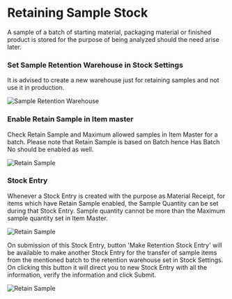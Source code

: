 <!-- add-breadcrumbs -->
# Retaining Sample Stock

A sample of a batch of starting material, packaging material or finished product is stored for the purpose of being analyzed should the need arise later.

### Set Sample Retention Warehouse in Stock Settings

It is advised to create a new warehouse just for retaining samples and not use it in production.

<img class="screenshot" alt="Sample Retention Warehouse" src="{{docs_base_url}}/assets/img/stock/sample-warehouse.png">

### Enable Retain Sample in Item master

Check Retain Sample and Maximum allowed samples in Item Master for a batch. Please note that Retain Sample is based
on Batch hence Has Batch No should be enabled as well.

<img class="screenshot" alt="Retain Sample" src="{{docs_base_url}}/assets/img/stock/retain-sample.png">

### Stock Entry

Whenever a Stock Entry is created with the purpose as Material Receipt, for items which have Retain Sample enabled, the Sample Quantity can be set during that Stock Entry. Sample quantity cannot be more than the Maximum sample quantity set in Item Master.

<img class="screenshot" alt="Retain Sample" src="{{docs_base_url}}/assets/img/stock/material-receipt-sample.png">

On submission of this Stock Entry, button 'Make Retention Stock Entry' will be available to make another Stock Entry for the transfer of sample items from the mentioned batch to the retention warehouse set in Stock Settings. On clicking this button it will direct you to new Stock Entry with all the information, verify the information and click Submit.

<img class="screenshot" alt="Retain Sample" src="{{docs_base_url}}/assets/img/stock/material-transfer-sample.png">